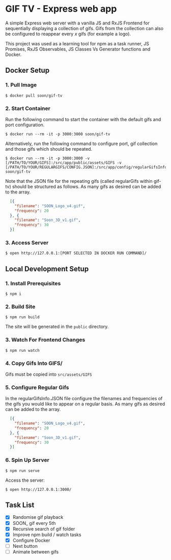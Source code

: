 
# GIF TV - Express web app

A simple Express web server with a vanilla JS and RxJS Frontend for sequentially displaying a collection of gifs. Gifs from the collection can also be configured to reappear every *x* gifs (for example a logo).

This project was used as a learning tool for npm as a task runner, JS Promises, RxJS Observables, JS Classes Vs Generator functions and Docker.

## Docker Setup

### 1. Pull Image

```shell
$ docker pull soon/gif-tv
```

### 2. Start Container

Run the following command to start the container with the default gifs and port configuration.

```shell
$ docker run --rm -it -p 3000:3000 soon/gif-tv
```

Alternatively, run the following command to configure port, gif collection and those gifs which should be repeated.

```shell
$ docker run --rm -it -p 3000:3000 -v [/PATH/TO/YOUR/GIFS]:/src/app/public/assets/GIFS -v [/PATH/TO/YOUR/REGULARGIFS/CONFIG.JSON]:/src/app/config/regularGifsInfo.JSON soon/gif-tv
```

Note that the JSON file for the repeating gifs (called regularGifs within gif-tv) should be structured as follows. As many gifs as desired can be added to the array.

```JSON
  [{
    "filename": "SOON_Logo_v4.gif",
    "frequency": 20
  }, {
    "filename": "Soon_3D_v1.gif",
    "frequency": 30
  }]
```

### 3. Access Server

```shell
$ open http://127.0.0.1:[PORT SELECTED IN DOCKER RUN COMMAND]/
```

## Local Development Setup

### 1. Install Prerequisites

```shell
$ npm i
```

### 2. Build Site

```shell
$ npm run build
```

The site will be generated in the `public` directory.

### 3. Watch For Frontend Changes

```shell
$ npm run watch
```

### 4. Copy Gifs Into GIFS/

Gifs must be copied into `src/assets/GIFS`

### 5. Configure Regular Gifs

In the regularGifsInfo.JSON file configure the filenames and frequencies of the gifs you would like to appear on a regular basis. As many gifs as desired can be added to the array.

```JSON
  [{
    "filename": "SOON_Logo_v4.gif",
    "frequency": 20
  }, {
    "filename": "Soon_3D_v1.gif",
    "frequency": 30
  }]
```

### 6. Spin Up Server

```shell
$ npm run serve
```

Access the server:

```shell
$ open http://127.0.0.1:3000/
```

## Task List

- [x] Randomise gif playback
- [x] SOON_ gif every 5th
- [x] Recursive search of gif folder
- [x] Improve npm build / watch tasks
- [x] Configure Docker
- [ ] Next button
- [ ] Animate between gifs
